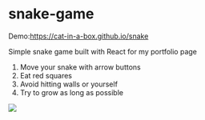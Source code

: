 # snake-game
Demo:https://cat-in-a-box.github.io/snake

Simple snake game built with React for my portfolio page

1. Move your snake with arrow buttons
2. Eat red squares
3. Avoid hitting walls or yourself
4. Try to grow as long as possible

![](snake.gif)
